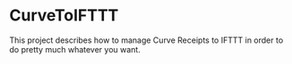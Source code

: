 # CurveToIFTTT
This project describes how to manage Curve Receipts to IFTTT in order to do pretty much whatever you want.
